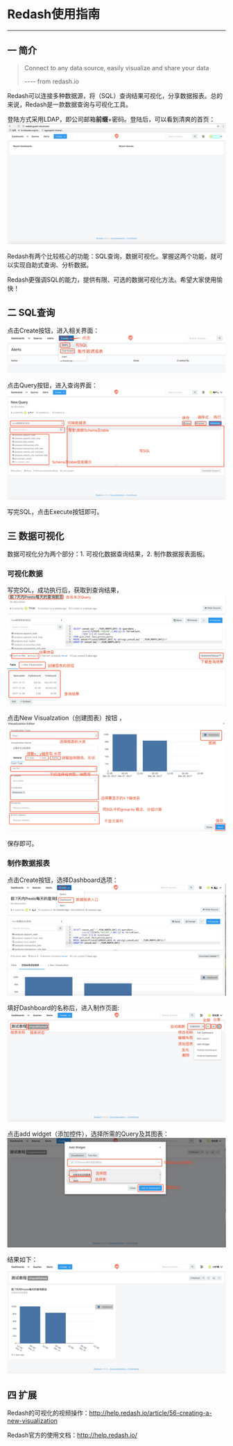 # Redash使用指南
-------

## 一 简介

>Connect to any data source, easily visualize and share your data
>
> ---- from redash.io

 
Redash可以连接多种数据源，将（SQL）查询结果可视化，分享数据报表。总的来说，Redash是一款数据查询与可视化工具。

登陆方式采用LDAP，即公司邮箱**前缀**+密码。登陆后，可以看到清爽的首页：
![](static/WechatIMG22.jpeg)

Redash有两个比较核心的功能：SQL查询，数据可视化。掌握这两个功能，就可以实现自助式查询、分析数据。

Redash更强调SQL的能力，提供有限、可选的数据可视化方法。希望大家使用愉快！

## 二 SQL查询
点击Create按钮，进入相关界面：
![](static/WechatIMG23.jpeg)

点击Query按钮，进入查询界面：
![](static/WechatIMG24.jpeg)

写完SQL，点击Execute按钮即可。

## 三 数据可视化

数据可视化分为两个部分：1. 可视化数据查询结果，2. 制作数据报表面板。

### 可视化数据
写完SQL，成功执行后，获取到查询结果，
![](static/WechatIMG25.jpeg)

点击New Visualzation（创建图表）按钮 ，
![](static/WechatIMG26.jpeg)

保存即可。

### 制作数据报表

点击Create按钮，选择Dashboard选项：
![](static/WechatIMG27.jpeg)

填好Dashboard的名称后，进入制作页面:
![](static/WechatIMG28.jpeg)

点击add widget（添加控件），选择所需的Query及其图表：
![](static/WechatIMG29.jpeg)

结果如下：
![](static/WechatIMG30.jpeg)

## 四 扩展
Redash的可视化的视频操作：http://help.redash.io/article/56-creating-a-new-visualization

Redash官方的使用文档：http://help.redash.io/


